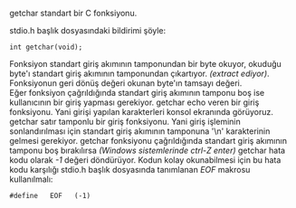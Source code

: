 getchar standart bir C fonksiyonu.

stdio.h başlık dosyasındaki bildirimi şöyle:

```
int getchar(void);
```

Fonksiyon standart giriş akımının tamponundan bir byte okuyor, okuduğu byte'ı standart giriş akımının tamponundan çıkartıyor. _(extract ediyor)_.<br>
Fonksiyonun geri dönüş değeri okunan byte'ın tamsayı değeri.<br>
Eğer fonksiyon çağrıldığında standart giriş akımının tamponu boş ise kullanıcının bir giriş yapması gerekiyor. <bt>
getchar echo veren bir giriş fonksiyonu. Yani girişi yapılan karakterleri konsol ekranında görüyoruz. <br>
getchar satır tamponlu bir giriş fonksiyonu. Yani giriş işleminin sonlandırılması için standart giriş akımının tamponuna '\n' karakterinin gelmesi gerekiyor.
getchar fonksiyonu çağrıldığında standart giriş akımının tamponu boş bırakılırsa _(Windows sistemlerinde ctrl-Z enter)_ getchar hata kodu olarak _-1_ değeri döndürüyor. Kodun kolay okunabilmesi için bu hata kodu karşılığı stdio.h başlık dosyasında tanımlanan _EOF_ makrosu kullanılmalı:
```
#define   EOF   (-1)
```

